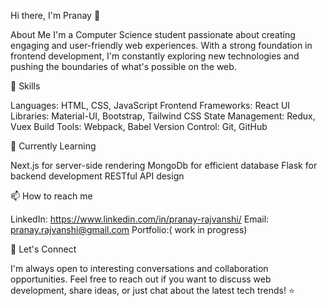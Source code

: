 Hi there, I'm Pranay  👋


About Me
I'm a Computer Science student passionate about creating engaging and user-friendly web experiences. With a strong foundation in frontend development, I'm constantly exploring new technologies and pushing the boundaries of what's possible on the web.



🚀 Skills


Languages: HTML, CSS, JavaScript
Frontend Frameworks: React
UI Libraries: Material-UI, Bootstrap, Tailwind CSS
State Management: Redux, Vuex
Build Tools: Webpack, Babel
Version Control: Git, GitHub


🌱 Currently Learning


Next.js for server-side rendering
MongoDb for efficient database
Flask for backend development
RESTful API design



📫 How to reach me


LinkedIn: https://www.linkedin.com/in/pranay-rajvanshi/
Email: pranay.rajvanshi@gmail.com
Portfolio:( work in progress)


💬 Let's Connect


I'm always open to interesting conversations and collaboration opportunities. Feel free to reach out if you want to discuss web development, share ideas, or just chat about the latest tech trends! ⭐️ 
